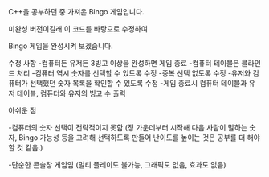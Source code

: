 C++을 공부하던 중 가져온 Bingo 게임입니다.

미완성 버전이길래 이 코드를 바탕으로 수정하여

Bingo 게임을 완성시켜 보겠습니다.

수정 사항
-컴퓨터든 유저든 3빙고 이상을 완성하면 게임 종료
-컴퓨터 테이블은 블라인드 처리
-컴퓨터 역시 숫자를 선택할 수 있도록 수정
  -중복 선택 없도록 수정
-유저와 컴퓨터가 선택했던 숫자 목록을 확인할 수 있도록 수정
-게임 종료시 컴퓨터 테이블과 유저 테이블, 컴퓨터와 유저의 빙고 수 출력

아쉬운 점

-컴퓨터의 숫자 선택이 전략적이지 못함
(정 가운데부터 시작해 다음 사람이 말하는 숫자, Bingo 가능성 등을 고려해
선택하도록 만들어 난이도를 높이는 것은 공부를 더 해야할 것 같음.)

-단순한 콘솔창 게임임
(멀티 플레이도 불가능, 그래픽도 없음, 효과도 없음)
